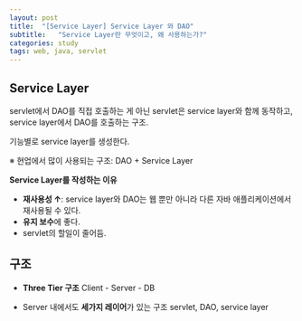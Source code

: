 ```yaml
---
layout: post
title:  "[Service Layer] Service Layer 와 DAO"
subtitle:   "Service Layer란 무엇이고, 왜 사용하는가?"
categories: study
tags: web, java, servlet
---
```


## Service Layer
servlet에서 DAO를 직접 호출하는 게 아닌
servlet은 service layer와 함께 동작하고, service layer에서 DAO를 호출하는 구조.

기능별로 service layer를 생성한다.

※ 현업에서 많이 사용되는 구조: DAO + Service Layer


**Service Layer를 작성하는 이유**
- **재사용성 ↑**: service layer와 DAO는 웹 뿐만 아니라 다른 자바 애플리케이션에서 재사용될 수 있다. 
- **유지 보수**에 좋다.
- servlet의 할일이 줄어듬.

## 구조
* **Three Tier 구조**
Client - Server - DB

* Server 내에서도 **세가지 레이어**가 있는 구조
servlet, DAO, service layer



<!--stackedit_data:
eyJoaXN0b3J5IjpbLTU4Mzk1OTY5OSw3MDg1NDY0ODksMTg1NT
AwMTQ2NSwxNDg1Njk3MTQzLC0xMzYwODMxMjA2XX0=
-->